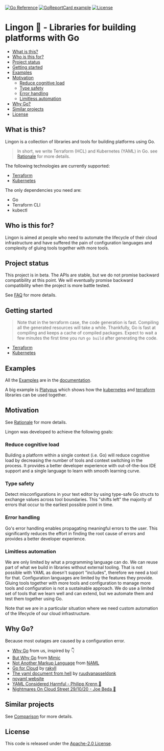 [![Go Reference](https://pkg.go.dev/badge/github.com/volvo-cars/lingon.svg)](https://pkg.go.dev/github.com/volvo-cars/lingon)
[![GoReportCard example](https://goreportcard.com/badge/github.com/volvo-cars/lingon)](https://goreportcard.com/report/github.com/volvo-cars/lingon)
[![License](https://img.shields.io/badge/License-Apache_2.0-blue.svg)](https://opensource.org/licenses/Apache-2.0)

# Lingon 🍒 - Libraries for building platforms with Go  <!-- omit in toc -->

- [What is this?](#what-is-this)
- [Who is this for?](#who-is-this-for)
- [Project status](#project-status)
- [Getting started](#getting-started)
- [Examples](#examples)
- [Motivation](#motivation)
  - [Reduce cognitive load](#reduce-cognitive-load)
  - [Type safety](#type-safety)
  - [Error handling](#error-handling)
  - [Limitless automation](#limitless-automation)
- [Why Go?](#why-go)
- [Similar projects](#similar-projects)
- [License](#license)

## What is this?

Lingon is a collection of libraries and tools for building platforms using Go.

> In short, we write Terraform (HCL) and Kubernetes (YAML) in Go. see [Rationale](./docs/rationale.md) for more details.

The following technologies are currently supported:

- [Terraform](./docs/terraform/)
- [Kubernetes](./docs/kubernetes/)

The only dependencies you need are:

- Go
- Terraform CLI
- kubectl

## Who is this for?

Lingon is aimed at people who need to automate the lifecycle of their cloud infrastructure
and have suffered the pain of configuration languages and complexity of gluing tools together with more tools.

## Project status

This project is in beta.
The APIs are stable, but we do not promise backward compatibility at this point.
We will eventually promise backward compatibility when the project is more battle tested.

See [FAQ](./docs/faq.md) for more details.

## Getting started

> Note that in the terraform case, the code generation is fast.
> Compiling all the generated resources will take a while.
> Thankfully, Go is fast at compiling and keeps a cache of compiled packages.
> Expect to wait a few minutes the first time you run `go build` after generating the code.

- [Terraform](./docs/terraform/)
- [Kubernetes](./docs/kubernetes/)

## Examples

All the [Examples](./docs/) are in the [documentation](./docs).

A big example is [Platypus](./docs/platypus/) which shows how 
the [kubernetes](./docs/kubernetes/) and [terraform](./docs/terraform/) libraries can be used together.

## Motivation

See [Rationale](./docs/rationale.md) for more details.

Lingon was developed to achieve the following goals:

### Reduce cognitive load

Building a platform within a single context (i.e. Go) will reduce cognitive load by decreasing the number of tools and context switching in the process.
It provides a better developer experience with out-of-the-box IDE support and a single language to learn with smooth learning curve.

### Type safety

Detect misconfigurations in your text editor by using type-safe Go structs to exchange values across tool boundaries.
This "shifts left" the majority of errors that occur to the earliest possible point in time.

### Error handling

Go's error handling enables propagating meaningful errors to the user.
This significantly reduces the effort in finding the root cause of errors and provides a better developer experience.

### Limitless automation

We are only limited by what a programming language can do. 
We can reuse part of what we build in libraries without external tooling.
That is not possible with YAML as doesn't support "includes", therefore we need a tool for that.
Configuration languages are limited by the features they provide.
Gluing tools together with more tools and configuration to manage more tools and configuration is not a sustainable approach.
We do use a limited set of tools that we learn well and can extend, but we automate them and test them together using Go.

Note that we are in a particular situation where we need custom automation of the lifecycle of our cloud infrastructure.

## Why Go?

Because most outages are caused by a configuration error.

- [Why Go](./docs/go.md) from us, inspired by 👇
- [But Why Go](https://github.com/bwplotka/mimic#but-why-go) from [Mimic](https://github.com/bwplotka/mimic)
- [Not Another Markup Language](https://github.com/krisnova/naml) from [NAML](https://github.com/krisnova/naml)
- [Go for Cloud](https://rakyll.org/go-cloud/) by [rakyll](https://rakyll.org)
- [The yaml document from hell](https://ruudvanasseldonk.com/2023/01/11/the-yaml-document-from-hell) by [ruudvanasseldonk](https://ruudvanasseldonk.com)
- [noyaml website](https://noyaml.com)
- [YAML Considered Harmful - Philipp Krenn 🎥](https://youtu.be/WQurEEfSf8M)
- [Nightmares On Cloud Street 29/10/20 - Joe Beda 🎥](https://youtu.be/8PpgqEqkQWA)

## Similar projects

See [Comparison](./docs/comparison.md) for more details.

## License

This code is released under the [Apache-2.0 License](./LICENSE).

